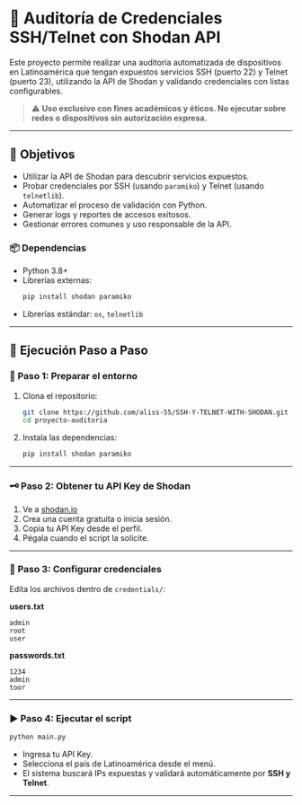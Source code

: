 # 🔐 Auditoría de Credenciales SSH/Telnet con Shodan API

Este proyecto permite realizar una auditoría automatizada de dispositivos en Latinoamérica que tengan expuestos servicios SSH (puerto 22) y Telnet (puerto 23), utilizando la API de Shodan y validando credenciales con listas configurables.

> ⚠️ **Uso exclusivo con fines académicos y éticos. No ejecutar sobre redes o dispositivos sin autorización expresa.**

---

## 🎯 Objetivos

- Utilizar la API de Shodan para descubrir servicios expuestos.
- Probar credenciales por SSH (usando `paramiko`) y Telnet (usando `telnetlib`).
- Automatizar el proceso de validación con Python.
- Generar logs y reportes de accesos exitosos.
- Gestionar errores comunes y uso responsable de la API.

### 📦 Dependencias

- Python 3.8+
- Librerías externas:
  ```bash
  pip install shodan paramiko
  ```
- Librerías estándar: `os`, `telnetlib`

---

## 🧪 Ejecución Paso a Paso

### 🔧 Paso 1: Preparar el entorno

1. Clona el repositorio:
   ```bash
   git clone https://github.com/aliss-55/SSH-Y-TELNET-WITH-SHODAN.git
   cd proyecto-auditoria
   ```

2. Instala las dependencias:
   ```bash
   pip install shodan paramiko
   ```

---

### 🗝️ Paso 2: Obtener tu API Key de Shodan

1. Ve a [shodan.io](https://www.shodan.io/)
2. Crea una cuenta gratuita o inicia sesión.
3. Copia tu API Key desde el perfil.
4. Pégala cuando el script la solicite.

---

### 📁 Paso 3: Configurar credenciales

Edita los archivos dentro de `credentials/`:

**users.txt**
```
admin
root
user
```

**passwords.txt**
```
1234
admin
toor
```

---

### ▶️ Paso 4: Ejecutar el script

```bash
python main.py
```

- Ingresa tu API Key.
- Selecciona el país de Latinoamérica desde el menú.
- El sistema buscará IPs expuestas y validará automáticamente por **SSH y Telnet**.

---
